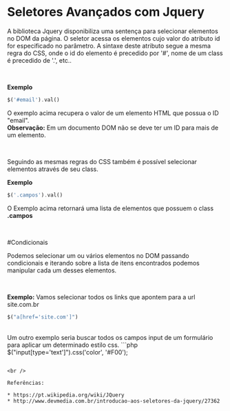 # Seletores Avançados com Jquery

A biblioteca Jquery disponibiliza uma sentença para selecionar elementos no DOM da página. 
O seletor acessa os elementos cujo valor do atributo 
id for especificado no parâmetro. A sintaxe deste atributo segue a mesma 
regra do CSS, onde o id do elemento é precedido por '#', nome de um class é precedido
de '.', etc..

<br />

**Exemplo**
```php
$('#email').val()
```
O exemplo acima recupera o valor de um elemento HTML que possua o ID "email". 
<br />
**Observação:** Em um documento DOM não se deve ter um ID para mais de um elemento.

<br />

Seguindo as mesmas regras do CSS também é possível selecionar elementos através de seu class.

**Exemplo**
```php
$('.campos').val()
```
O Exemplo acima retornará uma lista de elementos que possuem o class **.campos**

<br />

#Condicionais

Podemos selecionar um ou vários elementos no DOM passando condicionais e iterando sobre a 
lista de itens encontrados podemos manipular cada um desses elementos.


<br />

**Exemplo:** Vamos selecionar todos os links que apontem para a url site.com.br
```php
$("a[href='site.com']")

```

<br />
Um outro exemplo seria buscar todos os campos input de um formulário para aplicar 
um determinado estilo css.
```php
$("input[type='text']").css('color', '#F00');

```

<br />

Referências: 

* https://pt.wikipedia.org/wiki/JQuery
* http://www.devmedia.com.br/introducao-aos-seletores-da-jquery/27362